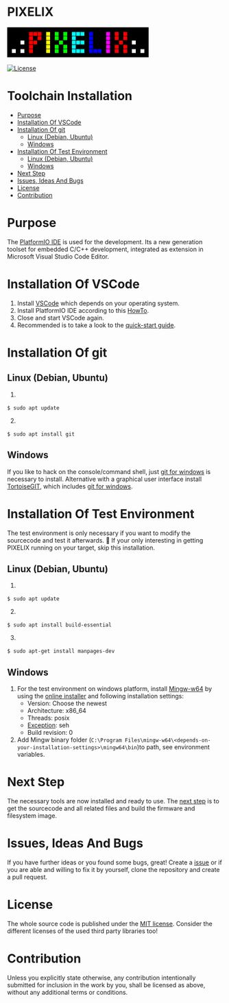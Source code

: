 # PIXELIX <!-- omit in toc -->
![PIXELIX](./images/LogoBlack.png)

[![License](https://img.shields.io/badge/license-MIT-blue.svg)](http://choosealicense.com/licenses/mit/)

# Toolchain Installation <!-- omit in toc -->

- [Purpose](#purpose)
- [Installation Of VSCode](#installation-of-vscode)
- [Installation Of git](#installation-of-git)
  - [Linux (Debian, Ubuntu)](#linux-debian-ubuntu)
  - [Windows](#windows)
- [Installation Of Test Environment](#installation-of-test-environment)
  - [Linux (Debian, Ubuntu)](#linux-debian-ubuntu-1)
  - [Windows](#windows-1)
- [Next Step](#next-step)
- [Issues, Ideas And Bugs](#issues-ideas-and-bugs)
- [License](#license)
- [Contribution](#contribution)

# Purpose

The [PlatformIO IDE](https://platformio.org/platformio-ide) is used for the development. Its a new generation toolset for embedded C/C++ development, integrated as extension in Microsoft Visual Studio Code Editor.

# Installation Of VSCode
1. Install [VSCode](https://code.visualstudio.com/) which depends on your operating system.
2. Install PlatformIO IDE according to this [HowTo](https://platformio.org/install/ide?install=vscode).
3. Close and start VSCode again.
4. Recommended is to take a look to the [quick-start guide](https://docs.platformio.org/en/latest/ide/vscode.html#quick-start).

# Installation Of git

## Linux (Debian, Ubuntu)

1.
```
$ sudo apt update
```
2.
```
$ sudo apt install git
```

## Windows

If you like to hack on the console/command shell, just [git for windows](https://gitforwindows.org) is necessary to install. Alternative with a graphical user interface install [TortoiseGIT](https://tortoisegit.org/), which includes [git for windows](https://gitforwindows.org).

# Installation Of Test Environment
The test environment is only necessary if you want to modify the sourcecode and test it afterwards.
:raising_hand: If your only interesting in getting PIXELIX running on your target, skip this installation.

## Linux (Debian, Ubuntu)

1.
```
$ sudo apt update
```
2.
```
$ sudo apt install build-essential
```
3.
```
$ sudo apt-get install manpages-dev
```

## Windows

1. For the test environment on windows platform, install [Mingw-w64](http://mingw-w64.org/) by using the [online installer](https://sourceforge.net/projects/mingw-w64/files/Toolchains%20targetting%20Win32/Personal%20Builds/mingw-builds/installer) and following installation settings:
    * Version: Choose the newest
    * Architecture: x86_64
    * Threads: posix
    * [Exception](https://wiki.qt.io/MinGW-64-bit#Exception_handling:_SJLJ.2C_DWARF.2C_and_SEH): seh
    * Build revision: 0
2. Add Mingw binary folder (```C:\Program Files\mingw-w64\<depends-on-your-installation-settings>\mingw64\bin```)to path, see environment variables.

# Next Step
The necessary tools are now installed and ready to use. The [next step](SW-BUILD.md) is to get the sourcecode and all related files and build the firmware and filesystem image.

# Issues, Ideas And Bugs
If you have further ideas or you found some bugs, great! Create a [issue](https://github.com/BlueAndi/esp-rgb-led-matrix/issues) or if you are able and willing to fix it by yourself, clone the repository and create a pull request.

# License
The whole source code is published under the [MIT license](http://choosealicense.com/licenses/mit/).
Consider the different licenses of the used third party libraries too!

# Contribution
Unless you explicitly state otherwise, any contribution intentionally submitted for inclusion in the work by you, shall be licensed as above, without any
additional terms or conditions.
